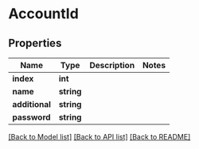 # AccountId

## Properties
Name | Type | Description | Notes
------------ | ------------- | ------------- | -------------
**index** | **int** |  | 
**name** | **string** |  | 
**additional** | **string** |  | 
**password** | **string** |  | 

[[Back to Model list]](../README.md#documentation-for-models) [[Back to API list]](../README.md#documentation-for-api-endpoints) [[Back to README]](../README.md)


